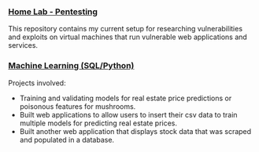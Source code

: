 ### [Home Lab - Pentesting](https://apl223.github.io/Portfolio/Cybersecurity/)

This repository contains my current setup for researching vulnerabilities and exploits on
virtual machines that run vulnerable web applications and services.

### [Machine Learning (SQL/Python)](https://apl223.github.io/Portfolio/Machine-Learning/)

Projects involved:
* Training and validating models for real estate price predictions or poisonous features for mushrooms.
* Built web applications to allow users to insert their csv data to train multiple models for predicting real estate prices.
* Built another web application that displays stock data that was scraped and populated in a database. 
